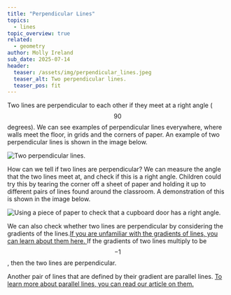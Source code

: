 ```yaml
---
title: "Perpendicular Lines"
topics: 
  - lines
topic_overview: true
related: 
  - geometry
author: Molly Ireland
sub_date: 2025-07-14
header:
  teaser: /assets/img/perpendicular_lines.jpeg
  teaser_alt: Two perpendicular lines.
  teaser_pos: fit
---
```

Two lines are perpendicular to each other if they meet at a right angle ($$90$$ degrees). We can see examples of perpendicular lines everywhere, where walls meet the floor, in grids and the corners of paper. An example of two perpendicular lines is shown in the image below. 

![Two perpendicular lines.]({{site.baseurl}}/assets/img/perpendicular_lines.jpeg "Two perpendicular lines")

How can we tell if two lines are perpendicular? We can measure the angle that the two lines meet at, and check if this is a right angle. Children could try this by tearing the corner off a sheet of paper and holding it up to different pairs of lines found around the classroom. A demonstration of this is shown in the image below.

![Using a piece of paper to check that a cupboard door has a right angle.]({{site.baseurl}}/assets/img/right_angle_testing.jpeg "Checking a cupboard door has a right angle")

We can also check whether two lines are perpendicular by considering the gradients of the lines.[If you are unfamiliar with the gradients of lines, you can learn about them here. ]({{site.baseurl}}/articles/perpendicular_lines/) If the gradients of two lines multiply to be $$-1$$, then the two lines are perpendicular.

Another pair of lines that are defined by their gradient are parallel lines. [To learn more about parallel lines, you can read our article on them. ]({{site.baseurl}}/articles/parallel_lines/)
